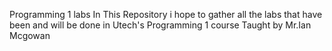 
Programming 1 labs
In This Repository i hope to gather all the labs that have been and will be done in Utech's Programming 1 course Taught by Mr.Ian Mcgowan
